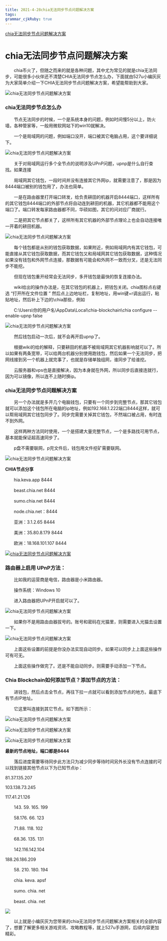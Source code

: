 ```yaml
---
title: 2021-4-28chia无法同步节点问题解决方案
tags: 
grammar_cjkRuby: true
---
```



 [chia无法同步节点问题解决方案](/article/23644.html)

# chia无法同步节点问题解决方案




　　chia币火了，但随之而来的就是各种问题，其中尤为常见的就是chia无法同步，可能很多小伙伴还不清楚CHIA无法同步节点怎么办，下面就由527u小编灰灰为大家简单介绍一下CHIA无法同步节点问题解决方案，希望能帮助到大家。

![chia无法同步节点问题解决方案](https://file.527u.com/2021/04/23/8c76e64aef667f774e296976faead3a9.jpg)

### **chia无法同步节点怎么办**

　　节点无法同步的时候，一个是系统本身的问题，例如时间慢5分以上，防火墙，各种管家等，一般用微软网站下的win10就解决。

　　一个是局域网的问题，例如端口没开，端口被其它电脑占用，这个要详细说下。

![chia无法同步节点问题解决方案](https://file.527u.com/2021/04/23/bf9c4a08c23ef27a1fcf92c61190e752.jpg)

　　关于对局域网运行多个全节点的说明涉及UPnP问题，upnp是什么自行查找。如果连接

　　局域网其它钱包，一段时间并没有连接其它外网ip，就需要注意了，那是因为8444端口被别的钱包用了，办法也简单。

　　一是在路由器里打开端口转发，给负责耕田的机器开启8444端口，这样所有的其它钱包8444端口的外部节点将自动连到耕田的机器，其它机器都不能用这个端口了。端口转发每家路由器都不同，华硕如图，其它的问对应厂商就行。

　　二是把其它节点都关了，这样所有其它机器的外部节点理论上也会自动连接唯一开着的耕田机器。

![chia无法同步节点问题解决方案](https://file.527u.com/2021/04/23/a4f3a391efd2089f86123594e502afb7.jpg)

　　每个钱包都是从别的钱包获取数据，如果附近，例如局域网内有其它钱包，可能直接从其它钱包获取数据，而其它钱包又和局域网其它钱包获取数据，这种情况如果没有钱包和外网节点连接，那数据有可能会和外网不一致而分叉，还是无法同步不能挖。

　　但现在钱包重开经常会无法同步，多开钱包是最快的恢复连接办法。

　　wiki给出的操作办法是，在其它钱包的机器上，把钱包关闭。chia图标点右键选 “打开所在文件位置 ” 然后点上边地址栏，复制地址，用win键+r调出运行，粘贴地址，然后补上下边的\chia那些，例如

　　C:\Users\你的用户名\AppData\Local\chia-blockchain\chia configure --enable-upnp false

![chia无法同步节点问题解决方案](https://file.527u.com/2021/04/23/3e15733254cb62615110b93c6dd7aa77.jpg)

　　然后钱包启动一次后，就不会再开启upnp了。

　　根据wiki的给的解释，只要耕田的机器不被局域网其它机器影响就可以了。所以如果有两条宽带，可以给两台机器分别使用跑钱包，然后如果一个无法同步，把网线接到另一个机器上就完事了，也就是存储单独组网，谁同步了给谁挖。

　　云服务器和vps也是直接解决，因为本身就在外网，所以同步后直接连就行，因为可以镜像，所以连不上随时换ip。

### **chia无法同步节点问题解决方案**

　　另一个办法就是多开几个电脑钱包，只要有一个同步到完整节点，那其它钱包就可以添加这个钱包所在电脑的ip地址，例如192.168.1.222端口8444这样，就可以帮局域网其它钱包同步了。同步完需要关掉其它钱包，不然端口被占用，有时连不到外网。

　　这样两种方法同时使用，一个是搭建大量完整节点，一个是多路找可用节点，基本就能保证超高速同步了。

　　p盘不需要联网，p完文件后，钱包用文件挖矿需要联网。

![chia无法同步节点问题解决方案](https://file.527u.com/2021/04/25/f5f2b0e8b2f7b91f3c091e0728c6ae44.jpg)

**CHIA节点分享**

　　hia.keva.app 8444

　　beast.chia.net 8444

　　sumo.chia.net 8444

　　node.chia.net：8444

　　亚洲：3.1.2.65 8444

　　美洲：35.80.8.179 8444

　　欧洲：18.168.101.107 8444

[![chia无法同步节点问题解决方案](https://file.527u.com/2021/04/27/4c3ffe11b9fbb24069813ee1568aa59d.jpg)](https://file.527u.com/2021/04/27/4c3ffe11b9fbb24069813ee1568aa59d.jpg)

### **路由器上启用 UPnP方法：**

　　比如我的运营商是电信，路由器是小米路由器。

　　操作系统：Windows 10

　　进入路由器把UPnP开启就可以了。

![chia无法同步节点问题解决方案](https://file.527u.com/2021/04/27/acdaec1d1d66ae87c8624b4caf643ac3.jpg)

　　如果你不是用路由由器拔号的。账号和密码在光猫里，则需要进入光猫去设置一下。

![chia无法同步节点问题解决方案](https://file.527u.com/2021/04/27/1a1e5b16a72d395691338d4ea32ee0cb.jpg)

　　上面这些设置的前提是你没办法实现自动同步。如果可以同步上上面这些操作可有可无。

　　上面这些操作做完了。还是不能自动同步。则需要手动添加一下节点。

### **Chia Blockchain如何添加节点？添加节点的方法：**

　　进钱包，然后点击全节点，再往下拉一点就可以看到添加节点的地方。最底下有节点IP地址。

　　它这里叫连接到其它节点。如下图所示：

![chia无法同步节点问题解决方案](https://file.527u.com/2021/04/27/b965190d999d6ee1f00b63d0a0bec92d.jpg)

![chia无法同步节点问题解决方案](https://file.527u.com/2021/04/27/bf62798e61e7d87b60d8f7619dcce8ef.jpg)

![chia无法同步节点问题解决方案](https://file.527u.com/2021/04/27/0199e2d650c13d5d48f5be77cf5f1513.jpg)

**最新的节点地址，端口都是8444**

　　落后进度需要等待同步此方法只为减少同步等待时间另外长没有节点连接的可以找到链接其他节点以下为已知节点ip：

81.37.135.207

103.138.73.245

117.41.21.126

　　143. 59. 165. 199

　　58.176. 66. 123

　　71.88. 118. 102

　　68.36. 135. 131

　　142.116.142.104

188.26.186.209

　　58. 210. 180. 194

　　chia. keva. apsf

　　sumo. chia. net

　　beast. chia. net

![](https://file.527u.com/2021/04/27/72eb8b3a02b7d9c1720efe91ad59cfc7.jpg)

　　以上就是小编灰灰为您带来的chia无法同步节点问题解决方案相关的全部内容了，想要了解更多相关游戏资讯、攻略教程等，就上527u手游网，后续内容更加精彩。